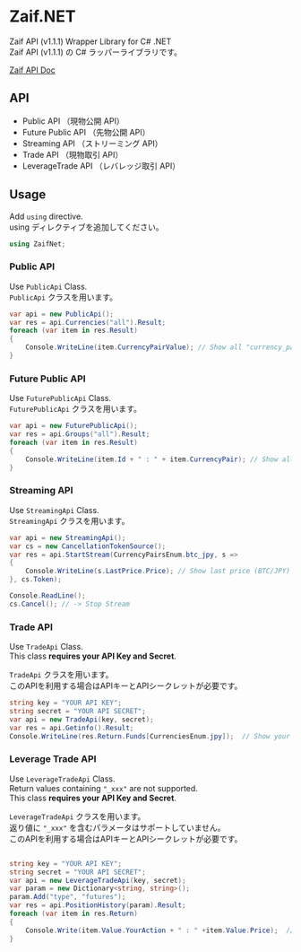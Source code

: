 # Zaif.NET
Zaif API (v1.1.1) Wrapper Library for C# .NET  
Zaif API (v1.1.1) の C# ラッパーライブラリです。  

[Zaif API Doc](http://techbureau-api-document.readthedocs.io/ja/latest/index.html)

## API
* Public API （現物公開 API）
* Future Public API （先物公開 API）
* Streaming API （ストリーミング API）
* Trade API （現物取引 API）
* LeverageTrade API （レバレッジ取引 API）
  
  
## Usage
  
Add ``` using ``` directive.    
using ディレクティブを追加してください。  

```csharp
using ZaifNet;
```

### Public API

Use ``` PublicApi ``` Class.  
 ``` PublicApi ``` クラスを用います。
 
```csharp
var api = new PublicApi();
var res = api.Currencies("all").Result;
foreach (var item in res.Result)
{
    Console.WriteLine(item.CurrencyPairValue); // Show all "currency_pair"
}
```

### Future Public API

Use ``` FuturePublicApi ``` Class.    
 ``` FuturePublicApi ``` クラスを用います。

```csharp
var api = new FuturePublicApi();
var res = api.Groups("all").Result;
foreach (var item in res.Result)
{
    Console.WriteLine(item.Id + " : " + item.CurrencyPair); // Show all "id" and "currency_pair"
}

```
### Streaming API

Use ``` StreamingApi ``` Class.    
 ``` StreamingApi ``` クラスを用います。

```csharp
var api = new StreamingApi();
var cs = new CancellationTokenSource();
var res = api.StartStream(CurrencyPairsEnum.btc_jpy, s =>
{
    Console.WriteLine(s.LastPrice.Price); // Show last price (BTC/JPY) in real time
}, cs.Token);

Console.ReadLine(); 
cs.Cancel(); // -> Stop Stream

```

### Trade API

Use ``` TradeApi ``` Class.  
This class **requires your API Key and Secret**.    

 ``` TradeApi ``` クラスを用います。   
このAPIを利用する場合はAPIキーとAPIシークレットが必要です。  

```csharp
string key = "YOUR API KEY";
string secret = "YOUR API SECRET";
var api = new TradeApi(key, secret);
var res = api.Getinfo().Result;
Console.WriteLine(res.Return.Funds[CurrenciesEnum.jpy]);  // Show your balance (JPY)
```

### Leverage Trade API

Use ``` LeverageTradeApi ``` Class.  
Return values containing ``` "_xxx" ``` are not supported.  
This class **requires your API Key and Secret**.  

 ``` LeverageTradeApi ``` クラスを用います。  
 返り値に ``` "_xxx" ``` を含むパラメータはサポートしていません。  
 このAPIを利用する場合はAPIキーとAPIシークレットが必要です。  
   

```csharp

string key = "YOUR API KEY";
string secret = "YOUR API SECRET";
var api = new LeverageTradeApi(key, secret);
var param = new Dictionary<string, string>();
param.Add("type", "futures");
var res = api.PositionHistory(param).Result;
foreach (var item in res.Return)
{
    Console.Write(item.Value.YourAction + " : " +item.Value.Price);  // Show your action and price
}
```


